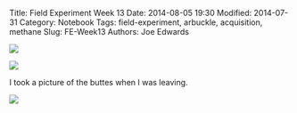 Title: Field Experiment Week 13
Date: 2014-08-05 19:30
Modified: 2014-07-31
Category: Notebook
Tags: field-experiment, arbuckle, acquisition, methane 
Slug: FE-Week13
Authors: Joe Edwards


![]({filename}/images/fieldw13.jpg)


![]({filename}/images/plantsw13.jpg)

I took a picture of the buttes when I was leaving.

![]({filename}/images/buttesw13.jpg)
